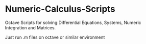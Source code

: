 # Numeric-Calculus-Scripts

  Octave Scripts for solving Differential Equations, Systems, Numeric Integration and Matrices.

  Just run .m files on octave or similar environment 

